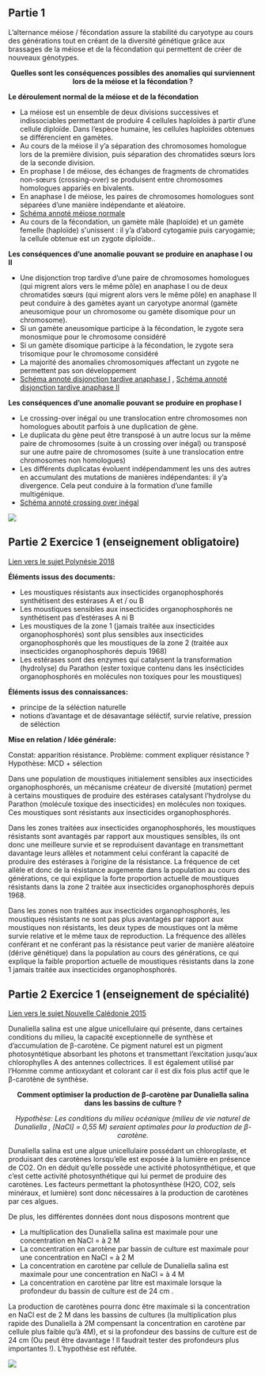 ## Partie 1

L’alternance méiose / fécondation assure la stabilité du caryotype au cours des générations tout en créant de la diversité génétique grâce aux brassages de la méiose et de la fécondation qui permettent de créer de nouveaux génotypes.

<p align=center><strong>Quelles sont les conséquences possibles des anomalies qui surviennent lors de la méiose et la fécondation ?</strong></p>

**Le déroulement normal de la méiose et de la fécondation**

- La méiose est un ensemble de deux divisions successives et indissociables permettant de produire 4 cellules haploïdes à partir d’une cellule diploïde. Dans l’espèce humaine, les cellules haploïdes obtenues se différencient en gamètes.
- Au cours de la méiose il y’a séparation des chromosomes homologue lors de la première division, puis séparation des chromatides sœurs lors de la seconde division.
- En prophase I de méiose, des échanges de fragments de chromatides non-sœurs (crossing-over) se produisent entre chromosomes homologues appariés en bivalents.
- En anaphase I de méiose, les paires de chromosomes homologues sont séparées d’une manière indépendante et aléatoire.
- [Schéma annoté méiose normale](https://ipfs.io/ipfs/QmRyESBg4aBmMuyAaKtaMk6ALRLbfN3Yur7fDm6s7zUtKd)
- Au cours de la fécondation, un gamète mâle (haploïde) et un gamète femelle (haploïde) s'unissent : il y’a d’abord cytogamie puis caryogamie; la cellule obtenue est un zygote diploïde..


**Les conséquences d’une anomalie pouvant se produire en anaphase I ou II**

- Une disjonction trop tardive d’une paire de chromosomes homologues (qui migrent alors vers le même pôle) en anaphase I ou de deux chromatides sœurs (qui migrent alors vers le même pôle) en anaphase II peut conduire à des gamètes ayant un caryotype anormal (gamète aneusomique pour un chromosome ou gamète disomique pour un chromosome).
- Si un gamète aneusomique participe à la fécondation, le zygote sera monosmique pour le chromosome considéré
- Si un gamète disomique participe à la fécondation, le zygote sera trisomique pour le chromosome considéré
- La majorité des anomalies chromosomiques affectant un zygote ne permettent pas son développement
- [Schéma annoté disjonction tardive anaphase I](https://ipfs.io/ipfs/QmRRXDxZDyjbYYbcYpr8Yz2a7tiShCBWibPPyBMUYNo1Ji) , [Schéma annoté disjonction tardive anaphase II](https://ipfs.io/ipfs/QmV3PDpFeXuQeEkriYcCBkeaRKRCuaAX3gmS1uNRKvVecS)

**Les conséquences d’une anomalie pouvant se produire en prophase I**

- Le crossing-over inégal ou une translocation entre chromosomes non homologues aboutit parfois à une duplication de gène. 
- Le duplicata du gène peut être transposé à un autre locus sur la même paire de chromosomes (suite à un crossing over inégal) ou transposé sur une autre paire de chromosomes (suite à une translocation entre chromosomes non homologues)
- Les différents duplicatas évoluent indépendamment les uns des autres en accumulant des mutations de manières indépendantes: il y’a divergence. Cela peut conduire à la formation d’une famille multigénique.
- [Schéma annoté crossing over inégal](https://ipfs.io/ipfs/QmRZZgNXq29xVXJTzhobVX14QfLktHVx9Dkoh2nMd1w8gK)

<img src="https://ipfs.io/ipfs/QmPxVfzz9hJct6whC5CwuptzQ74y6EzeezKR25AQjMEwgJ" width="">

## Partie 2 Exercice 1 (enseignement obligatoire) 

[Lien vers le sujet Polynésie 2018](http://svt.ac-besancon.fr/bac-s-2018-polynesie/)

**Éléments issus des documents:**

- Les moustiques résistants aux insecticides organophosphorés synthétisent des estérases A et / ou B
- Les moustiques sensibles aux insecticides organophosphorés ne synthétisent pas d’estérases A ni B
- Les moustiques de la zone 1 (jamais traitée aux insecticides organophosphorés) sont plus sensibles aux insecticides organophosphorés que les moustiques de la zone 2 (traitée aux insecticides organophosphorés depuis 1968)
- Les estérases sont des enzymes qui catalysent la transformation (hydrolyse) du Parathon (ester toxique contenu dans les insécticides organophosphorés en molécules non toxiques pour les moustiques)

**Éléments issus des connaissances:**

- principe de la séléction naturelle
- notions d’avantage et de désavantage séléctif, survie relative, pression de séléction

**Mise en relation / Idée générale:**

Constat: apparition résistance. Problème: comment expliquer résistance ? Hypothèse: MCD +  sélection

Dans une population de moustiques initialement sensibles aux insecticides organophosphorés, un mécanisme créateur de diversité (mutation) permet à certains moustiques de produire des estérases catalysant l’hydrolyse du Parathon (molécule toxique des insecticides)  en molécules non toxiques. Ces moustiques sont résistants aux insecticides organophosphorés.

Dans les zones traitées aux insecticides organophosphorés, les moustiques résistants sont avantagés par rapport aux moustiques sensibles, ils ont donc une meilleure survie et se reproduisent davantage en transmettant davantage leurs allèles et notamment celui conférant la capacité de produire des estérases à l’origine de la résistance. La fréquence de cet allèle et donc de la résistance augemente dans la population au cours des générations, ce qui explique la forte proportion actuelle de moustiques résistants dans la zone 2 traitée aux insecticides organophosphorés depuis 1968.

Dans les zones non traitées aux insecticides organophosphorés, les moustiques résistants ne sont pas plus avantagés par rapport aux moustiques non résistants, les deux types de moustiques ont la même survie relative et le même taux de reproduction. La fréquence des allèles conférant et ne conférant pas la résistance peut varier de manière aléatoire (dérive génétique) dans la population au cours des générations, ce qui explique la faible proportion actuelle de moustiques résistants dans la zone 1 jamais traitée aux insecticides organophosphorés.


## Partie 2 Exercice 1 (enseignement de spécialité) 

[Lien vers le sujet Nouvelle Calédonie 2015](http://svt.ac-besancon.fr/bac-s-2015-nouvelle-caledonie/)


Dunaliella salina est une algue unicellulaire qui présente, dans certaines conditions du milieu, la capacité exceptionnelle de synthèse et d’accumulation de β-carotène. Ce pigment naturel est un pigment photosyntétique absorbant les photons et transmettant l’excitation jusqu’aux chlorophylles A des antennes collectrices. Il est également utilisé par l’Homme comme antioxydant et colorant car il est dix fois plus actif que le β-carotène de synthèse.

**<p align=center>Comment optimiser la production de β-carotène par Dunaliella salina dans les bassins de culture  ?</p>**

*<p align=center>Hypothèse: Les conditions du milieu océanique (milieu de vie naturel de Dunaliella , [NaCl] = 0,55 M) seraient optimales pour la production de β-carotène.</p>*


Dunaliella salina est une algue unicellulaire possédant un chloroplaste, et produisant des carotènes lorsqu’elle est exposée à la lumière en présence de CO2. On en déduit qu’elle possède une activité photosynthétique, et que c’est cette activité photosynthétique qui lui permet de produire des carotènes. Les facteurs permettant la photosynthèse (H2O, CO2, sels minéraux, et lumière) sont donc nécessaires à la production de carotènes par ces algues.


De plus, les différentes données dont nous disposons montrent que

- La multiplication des Dunaliella salina est maximale pour une concentration en NaCl = à 2 M
- La concentration en carotène par bassin de culture est maximale pour une concentration en NaCl = à 2 M
- La concentration en carotène par cellule de Dunaliella salina est maximale pour une concentration en NaCl = à 4 M
- La concentration en carotène par litre est maximale lorsque la profondeur du bassin de culture est de 24 cm . 


La production de carotènes pourra donc être maximale si la concentration en NaCl est de 2 M dans les bassins de cultures (la multiplication plus rapide des Dunaliella à 2M compensant la concentration en carotène par cellule plus faible qu’à 4M), et si la profondeur des bassins de culture est de 24 cm (Ou peut être davantage ! Il faudrait tester des profondeurs plus importantes !).  L’hypothèse est réfutée.


<img src="https://ipfs.io/ipfs/QmRhCmHbKbHVoDQx577SNPDeuKXNqfodkep6HdSN9vk7t7" width="">
